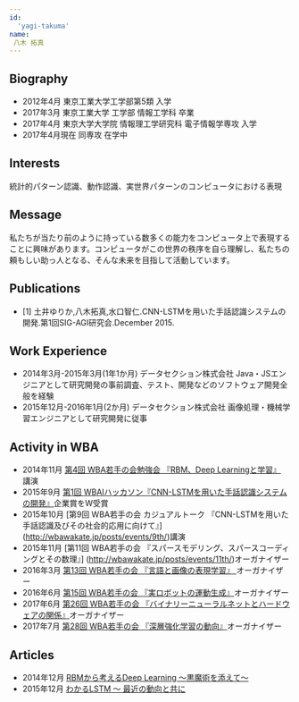 ```yaml
---
id:
  'yagi-takuma'
name:
 八木 拓真
---
```


## Biography
- 2012年4月 東京工業大学工学部第5類 入学
- 2017年3月 東京工業大学 工学部 情報工学科 卒業
- 2017年4月 東京大学大学院 情報理工学研究科 電子情報学専攻 入学
- 2017年4月現在 同専攻 在学中

## Interests
統計的パターン認識、動作認識、実世界パターンのコンピュータにおける表現

## Message
私たちが当たり前のように持っている数多くの能力をコンピュータ上で表現することに興味があります。コンピュータがこの世界の秩序を自ら理解し、私たちの頼もしい助っ人となる、そんな未来を目指して活動しています。

## Publications
- [1] 土井ゆりか,八木拓真,水口智仁.CNN-LSTMを用いた手話認識システムの開発.第1回SIG-AGI研究会.December 2015.

## Work Experience
- 2014年3月-2015年3月(1年1か月) データセクション株式会社 Java・JSエンジニアとして研究開発の事前調査、テスト、開発などのソフトウェア開発全般を経験
- 2015年12月-2016年1月(2か月) データセクション株式会社 画像処理・機械学習エンジニアとして研究開発に従事

## Activity in WBA
- 2014年11月  [第4回 WBA若手の会勉強会 『RBM、Deep Learningと学習』](http://wbawakate.jp/posts/events/%e3%80%90%e7%ac%ac4%e5%9b%9e-%e3%83%87%e3%82%a3%e3%83%bc%e3%83%97%e3%83%a9%e3%83%bc%e3%83%8b%e3%83%b3%e3%82%b0%e5%8b%89%e5%bc%b7%e4%bc%9a%e3%81%ae%e3%81%8a%e7%9f%a5%e3%82%89%e3%81%9b%e3%80%91/) 講演
- 2015年9月  [第1回 WBAIハッカソン『CNN-LSTMを用いた手話認識システムの開発』](http://wbawakate.jp/posts/events/%e7%ac%ac1%e5%9b%9ewbai%e3%83%8f%e3%83%83%e3%82%ab%e3%82%bd%e3%83%b3%e6%b4%bb%e5%8b%95%e5%a0%b1%e5%91%8a/)企業賞をW受賞
- 2015年10月  [第9回 WBA若手の会  カジュアルトーク 『CNN-LSTMを用いた手話認識及びその社会的応用に向けて』] (http://wbawakate.jp/posts/events/9th/)講演
- 2015年11月 [第11回 WBA若手の会  『スパースモデリング、スパースコーディングとその数理』] (http://wbawakate.jp/posts/events/11th/)オーガナイザー
- 2016年3月 [第13回 WBA若手の会 『言語と画像の表現学習』 ](http://wbawakate.jp/posts/events/13th/)オーガナイザー
- 2016年6月 [第15回 WBA若手の会 『実ロボットの運動生成』](http://wbawakate.connpass.com/event/32355/)オーガナイザー
- 2017年6月 [第26回 WBA若手の会 『バイナリーニューラルネットとハードウェアの関係』](https://wbawakate.connpass.com/event/59472/)オーガナイザー
- 2017年7月 [第28回 WBA若手の会 『深層強化学習の動向』](https://wbawakate.connpass.com/event/61415/)オーガナイザー

## Articles
- 2014年12月 [RBMから考えるDeep Learning ～黒魔術を添えて～](http://qiita.com/t_Signull/items/f776aecb4909b7c5c116)
- 2015年12月 [わかるLSTM ～ 最近の動向と共に](http://qiita.com/t_Signull/items/21b82be280b46f467d1b)
